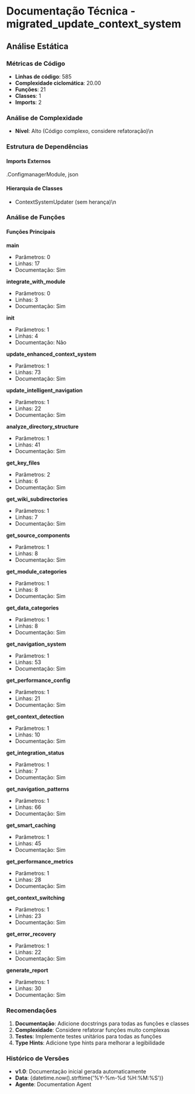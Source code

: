 # Documentação Técnica - migrated_update_context_system

## Análise Estática

### Métricas de Código
- **Linhas de código**: 585
- **Complexidade ciclomática**: 20.00
- **Funções**: 21
- **Classes**: 1
- **Imports**: 2

### Análise de Complexidade
- **Nível**: Alto (Código complexo, considere refatoração)\n
### Estrutura de Dependências

#### Imports Externos
.ConfigmanagerModule, json

#### Hierarquia de Classes
- ContextSystemUpdater (sem herança)\n
### Análise de Funções

#### Funções Principais
**main**
- Parâmetros: 0
- Linhas: 17
- Documentação: Sim

**integrate_with_module**
- Parâmetros: 0
- Linhas: 3
- Documentação: Sim

**__init__**
- Parâmetros: 1
- Linhas: 4
- Documentação: Não

**update_enhanced_context_system**
- Parâmetros: 1
- Linhas: 73
- Documentação: Sim

**update_intelligent_navigation**
- Parâmetros: 1
- Linhas: 22
- Documentação: Sim

**analyze_directory_structure**
- Parâmetros: 1
- Linhas: 41
- Documentação: Sim

**get_key_files**
- Parâmetros: 2
- Linhas: 6
- Documentação: Sim

**get_wiki_subdirectories**
- Parâmetros: 1
- Linhas: 7
- Documentação: Sim

**get_source_components**
- Parâmetros: 1
- Linhas: 8
- Documentação: Sim

**get_module_categories**
- Parâmetros: 1
- Linhas: 8
- Documentação: Sim

**get_data_categories**
- Parâmetros: 1
- Linhas: 8
- Documentação: Sim

**get_navigation_system**
- Parâmetros: 1
- Linhas: 53
- Documentação: Sim

**get_performance_config**
- Parâmetros: 1
- Linhas: 21
- Documentação: Sim

**get_context_detection**
- Parâmetros: 1
- Linhas: 10
- Documentação: Sim

**get_integration_status**
- Parâmetros: 1
- Linhas: 7
- Documentação: Sim

**get_navigation_patterns**
- Parâmetros: 1
- Linhas: 66
- Documentação: Sim

**get_smart_caching**
- Parâmetros: 1
- Linhas: 45
- Documentação: Sim

**get_performance_metrics**
- Parâmetros: 1
- Linhas: 28
- Documentação: Sim

**get_context_switching**
- Parâmetros: 1
- Linhas: 23
- Documentação: Sim

**get_error_recovery**
- Parâmetros: 1
- Linhas: 22
- Documentação: Sim

**generate_report**
- Parâmetros: 1
- Linhas: 30
- Documentação: Sim

### Recomendações

1. **Documentação**: Adicione docstrings para todas as funções e classes
2. **Complexidade**: Considere refatorar funções muito complexas
3. **Testes**: Implemente testes unitários para todas as funções
4. **Type Hints**: Adicione type hints para melhorar a legibilidade

### Histórico de Versões

- **v1.0**: Documentação inicial gerada automaticamente
- **Data**: {datetime.now().strftime('%Y-%m-%d %H:%M:%S')}
- **Agente**: Documentation Agent

